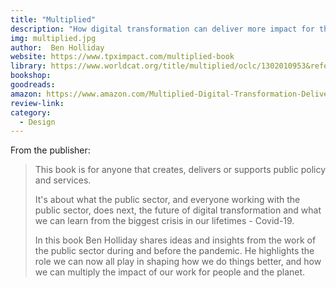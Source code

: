 ```yaml
---
title: "Multiplied"
description: "How digital transformation can deliver more impact for the public sector"
img: multiplied.jpg
author:  Ben Holliday
website: https://www.tpximpact.com/multiplied-book
library: https://www.worldcat.org/title/multiplied/oclc/1302010953&referer=brief_results
bookshop: 
goodreads: 
amazon: https://www.amazon.com/Multiplied-Digital-Transformation-Deliver-Impact/dp/1802274111/ref=sr_1_2?crid=123JCI27YYTIT&keywords=multiplied&qid=1653073422&sprefix=multiplied%2Caps%2C168&sr=8-2
review-link: 
category:
  - Design
---
```


From the publisher:

> This book is for anyone that creates, delivers or supports public policy and services.
>
> It's about what the public sector, and everyone working with the public sector, does next, the future of digital transformation and what we can learn from the biggest crisis in our lifetimes - Covid-19.
>
> In this book Ben Holliday shares ideas and insights from the work of the public sector during and before the pandemic. He highlights the role we can now all play in shaping how we do things better, and how we can multiply the impact of our work for people and the planet.
